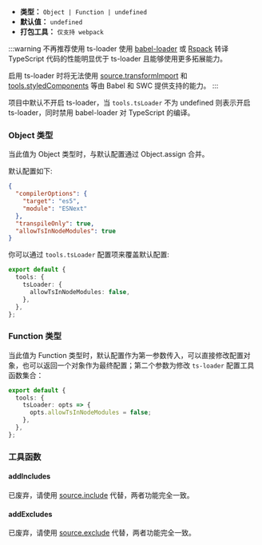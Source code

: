 - **类型：** `Object | Function | undefined`
- **默认值：** `undefined`
- **打包工具：** `仅支持 webpack`

:::warning 不再推荐使用 ts-loader
使用 [babel-loader](https://modernjs.dev/builder/guide/basic/typescript.html#%E4%B8%BA%E4%BB%80%E4%B9%88%E9%BB%98%E8%AE%A4%E4%BD%BF%E7%94%A8-babel) 或 [Rspack](/guides/advanced-features/rspack-start.html) 转译 TypeScript 代码的性能明显优于 ts-loader 且能够使用更多拓展能力。

启用 ts-loader 时将无法使用 [source.transformImport](/configure/app/source/transform-import.html) 和 [tools.styledComponents](/configure/app/tools/styled-components.html) 等由 Babel 和 SWC 提供支持的能力。
:::

项目中默认不开启 ts-loader，当 `tools.tsLoader` 不为 undefined 则表示开启 ts-loader，同时禁用 babel-loader 对 TypeScript 的编译。

### Object 类型

当此值为 Object 类型时，与默认配置通过 Object.assign 合并。

默认配置如下:

```json
{
  "compilerOptions": {
    "target": "es5",
    "module": "ESNext"
  },
  "transpileOnly": true,
  "allowTsInNodeModules": true
}
```

你可以通过 `tools.tsLoader` 配置项来覆盖默认配置:

```ts
export default {
  tools: {
    tsLoader: {
      allowTsInNodeModules: false,
    },
  },
};
```

### Function 类型

当此值为 Function 类型时，默认配置作为第一参数传入，可以直接修改配置对象，也可以返回一个对象作为最终配置；第二个参数为修改 `ts-loader` 配置工具函数集合：

```ts
export default {
  tools: {
    tsLoader: opts => {
      opts.allowTsInNodeModules = false;
    },
  },
};
```

### 工具函数

#### addIncludes

已废弃，请使用 [source.include](https://modernjs.dev/configure/app/source/include.html) 代替，两者功能完全一致。

#### addExcludes

已废弃，请使用 [source.exclude](https://modernjs.dev/configure/app/source/exclude.html) 代替，两者功能完全一致。
